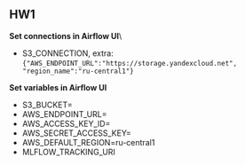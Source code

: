 ## HW1

**Set connections in Airflow UI**\
* S3_CONNECTION, extra: `{"AWS_ENDPOINT_URL":"https://storage.yandexcloud.net", "region_name":"ru-central1"}`

**Set variables in Airflow UI**
* S3_BUCKET=
* AWS_ENDPOINT_URL=
* AWS_ACCESS_KEY_ID=
* AWS_SECRET_ACCESS_KEY=
* AWS_DEFAULT_REGION=ru-central1
* MLFLOW_TRACKING_URI
